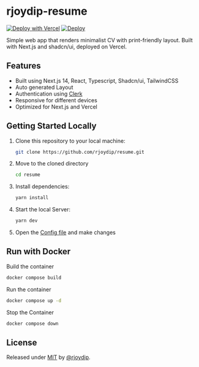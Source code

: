 # rjoydip-resume

[![Deploy with Vercel](https://vercel.com/button)](https://vercel.com/new/clone?repository-url=https://github.com/rjoydip/resume)
[![Deploy](https://github.com/rjoydip/resume/actions/workflows/deploy.yaml/badge.svg)](https://github.com/rjoydip/resume/actions/workflows/deploy.yaml)

Simple web app that renders minimalist CV with print-friendly layout. Built with Next.js and shadcn/ui, deployed on Vercel.

## Features

- Built using Next.js 14, React, Typescript, Shadcn/ui, TailwindCSS
- Auto generated Layout
- Authentication using [Clerk](https://clerk.com/)
- Responsive for different devices
- Optimized for Next.js and Vercel

## Getting Started Locally

1. Clone this repository to your local machine:

   ```bash
   git clone https://github.com/rjoydip/resume.git
   ```

2. Move to the cloned directory

   ```bash
   cd resume
   ```

3. Install dependencies:

   ```bash
   yarn install
   ```

4. Start the local Server:

   ```bash
   yarn dev
   ```

5. Open the [Config file](./src/data.ts) and make changes

## Run with Docker

Build the container

```sh
docker compose build
```

Run the container

```sh
docker compose up -d
```

Stop the Container

```sh
docker compose down
```

## License

Released under [MIT](./LICENSE) by [@rjoydip](https://github.com/rjoydip).
